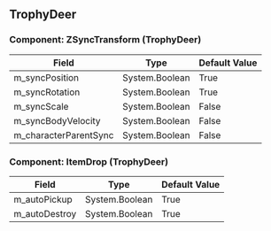 ## TrophyDeer

### Component: ZSyncTransform (TrophyDeer)

|Field|Type|Default Value|
|-----|----|-------------|
|m_syncPosition|System.Boolean|True|
|m_syncRotation|System.Boolean|True|
|m_syncScale|System.Boolean|False|
|m_syncBodyVelocity|System.Boolean|False|
|m_characterParentSync|System.Boolean|False|

### Component: ItemDrop (TrophyDeer)

|Field|Type|Default Value|
|-----|----|-------------|
|m_autoPickup|System.Boolean|True|
|m_autoDestroy|System.Boolean|True|

